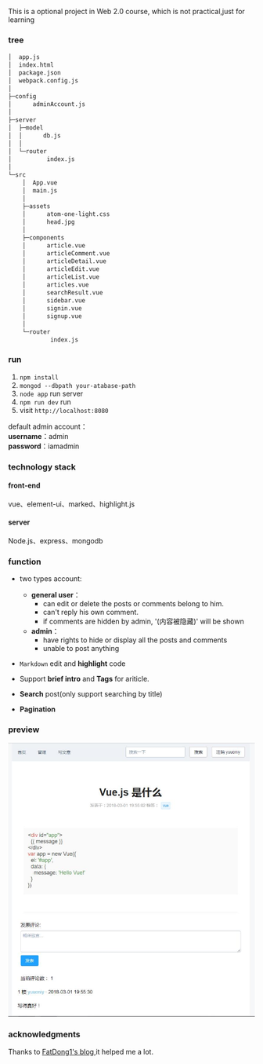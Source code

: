 This is a optional project in Web 2.0 course, which is not practical,just for learning 
### tree
```
│  app.js
│  index.html
│  package.json
│  webpack.config.js
│
├─config
│      adminAccount.js
│
├─server
│  ├─model
│  │      db.js
│  │
│  └─router
│          index.js
│
└─src
    │  App.vue
    │  main.js
    │
    ├─assets
    │      atom-one-light.css
    │      head.jpg
    │
    ├─components
    │      article.vue
    │      articleComment.vue
    │      articleDetail.vue
    │      articleEdit.vue
    │      articleList.vue
    │      articles.vue
    │      searchResult.vue
    │      sidebar.vue
    │      signin.vue
    │      signup.vue
    │
    └─router
            index.js 
```

### run
1. `npm install` 
2. `mongod --dbpath your-atabase-path`
3. `node app` run server
4. `npm run dev` run 
5. visit `http://localhost:8080`

default admin account：  
**username**：admin   
**password**：iamadmin  

### technology stack 
#### front-end
vue、element-ui、marked、highlight.js
#### server
Node.js、express、mongodb

### function
  - two types account:
    - **general user**：
      - can edit or delete the posts or comments belong to him.
      - can't reply his own comment.
      - if comments are hidden by admin, '(内容被隐藏)' will be shown
    - **admin**：
      - have rights to hide or display all the posts and comments
      - unable to post anything

-  `Markdown` edit and **highlight** code  
- Support **brief intro** and **Tags** for ariticle.
- **Search** post(only support searching by title)
- **Pagination** 

### preview
![enter image description here](./pics/detail.jpg)
### acknowledgments
Thanks to [FatDong1's blog](https://github.com/FatDong1/vue-blog),it helped me a lot.
